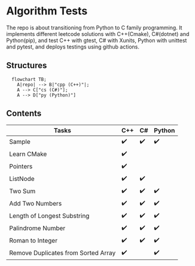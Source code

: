 # Algorithm Tests
The repo is about transitioning from Python to C family programming. It implements different leetcode solutions with C++(Cmake), C#(dotnet) and Python(pip), and test C++ with gtest, C# with Xunits, Python with unittest and pytest, and deploys testings using github actions.

## Structures
```mermaid
  flowchart TB;
    A|repo| --> B|"cpp (C++)"|;
    A --> C["cs (C#)"];
    A --> D["py (Python)"]
```

## Contents
|Tasks|C++|C#|Python|
|---|---|---|---|
|Sample|:heavy_check_mark:|:heavy_check_mark:|:heavy_check_mark:|
|Learn CMake|:heavy_check_mark:|||
|Pointers|:heavy_check_mark:|||
|ListNode|:heavy_check_mark:|:heavy_check_mark:||
|Two Sum|:heavy_check_mark:|:heavy_check_mark:|:heavy_check_mark:|
|Add Two Numbers|:heavy_check_mark:|:heavy_check_mark:|:heavy_check_mark:|
|Length of Longest Substring|:heavy_check_mark:|:heavy_check_mark:|:heavy_check_mark:|
|Palindrome Number|:heavy_check_mark:|:heavy_check_mark:|:heavy_check_mark:|
|Roman to Integer|:heavy_check_mark:|:heavy_check_mark:|:heavy_check_mark:|
|Remove Duplicates from Sorted Array|:heavy_check_mark:||:heavy_check_mark:|

